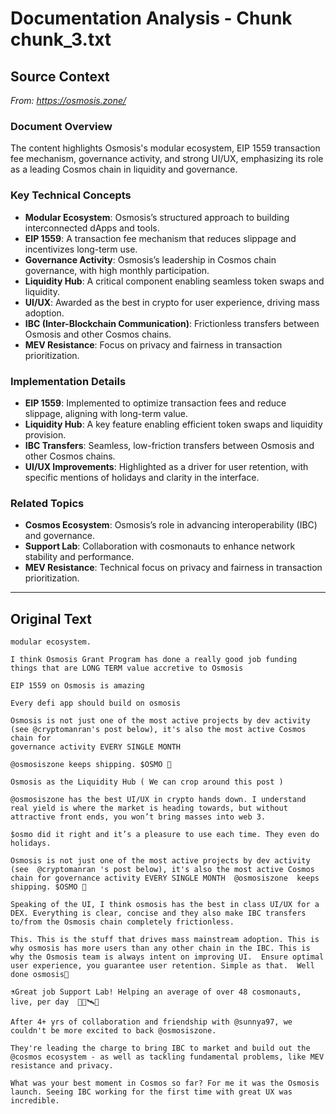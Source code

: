 # Documentation Analysis - Chunk chunk_3.txt

## Source Context
*From: https://osmosis.zone/*

### Document Overview  
The content highlights Osmosis's modular ecosystem, EIP 1559 transaction fee mechanism, governance activity, and strong UI/UX, emphasizing its role as a leading Cosmos chain in liquidity and governance.  

### Key Technical Concepts  
- **Modular Ecosystem**: Osmosis’s structured approach to building interconnected dApps and tools.  
- **EIP 1559**: A transaction fee mechanism that reduces slippage and incentivizes long-term use.  
- **Governance Activity**: Osmosis’s leadership in Cosmos chain governance, with high monthly participation.  
- **Liquidity Hub**: A critical component enabling seamless token swaps and liquidity.  
- **UI/UX**: Awarded as the best in crypto for user experience, driving mass adoption.  
- **IBC (Inter-Blockchain Communication)**: Frictionless transfers between Osmosis and other Cosmos chains.  
- **MEV Resistance**: Focus on privacy and fairness in transaction prioritization.  

### Implementation Details  
- **EIP 1559**: Implemented to optimize transaction fees and reduce slippage, aligning with long-term value.  
- **Liquidity Hub**: A key feature enabling efficient token swaps and liquidity provision.  
- **IBC Transfers**: Seamless, low-friction transfers between Osmosis and other Cosmos chains.  
- **UI/UX Improvements**: Highlighted as a driver for user retention, with specific mentions of holidays and clarity in the interface.  

### Related Topics  
- **Cosmos Ecosystem**: Osmosis’s role in advancing interoperability (IBC) and governance.  
- **Support Lab**: Collaboration with cosmonauts to enhance network stability and performance.  
- **MEV Resistance**: Technical focus on privacy and fairness in transaction prioritization.

---

## Original Text
```
modular ecosystem.

I think Osmosis Grant Program has done a really good job funding things that are LONG TERM value accretive to Osmosis

EIP 1559 on Osmosis is amazing

Every defi app should build on osmosis

Osmosis is not just one of the most active projects by dev activity (see @cryptomanran's post below), it's also the most active Cosmos chain for
governance activity EVERY SINGLE MONTH

@osmosiszone keeps shipping. $OSMO 🧪

Osmosis as the Liquidity Hub ( We can crop around this post )

@osmosiszone has the best UI/UX in crypto hands down. I understand real yield is where the market is heading towards, but without attractive front ends, you won’t bring masses into web 3.

$osmo did it right and it’s a pleasure to use each time. They even do holidays.

Osmosis is not just one of the most active projects by dev activity (see  @cryptomanran 's post below), it's also the most active Cosmos chain for governance activity EVERY SINGLE MONTH  @osmosiszone  keeps shipping. $OSMO 🧪

Speaking of the UI, I think osmosis has the best in class UI/UX for a DEX. Everything is clear, concise and they also make IBC transfers to/from the Osmosis chain completely frictionless.

This. This is the stuff that drives mass mainstream adoption. This is why osmosis has more users than any other chain in the IBC. This is why the Osmosis team is always intent on improving UI.  Ensure optimal user experience, you guarantee user retention. Simple as that.  Well done osmosis👏

⚗️Great job Support Lab! Helping an average of over 48 cosmonauts, live, per day  🧑‍🚀🛰️🫶

After 4+ yrs of collaboration and friendship with @sunnya97, we couldn't be more excited to back @osmosiszone.
 
They're leading the charge to bring IBC to market and build out the @cosmos ecosystem - as well as tackling fundamental problems, like MEV resistance and privacy.

What was your best moment in Cosmos so far? For me it was the Osmosis launch. Seeing IBC working for the first time with great UX was incredible.

```